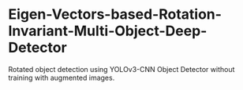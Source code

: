 # Eigen-Vectors-based-Rotation-Invariant-Multi-Object-Deep-Detector
Rotated object detection using YOLOv3-CNN Object Detector without training with augmented images.
